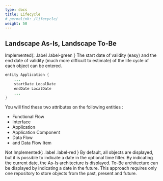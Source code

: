 ```yaml
---
type: docs
title: Lifecycle
# permalink: /lifecycle/
weight: 50
---
```


## Landscape As-Is, Landscape To-Be

<span class="fs-2">Implemented</span>{: .label .label-green }
The start date of validity (easy) and the end date of validity (much more difficult to estimate) of the life cycle of each object can be entered.


```java
entity Application {
    ...
    startDate LocalDate
    endDate LocalDate
    ...
}
```
You will find these two attributes on the following entities :
 - Functional Flow
 - Interface
 - Application
 - Application Component
 - Data Flow
 - and Data Flow Item


<span class="fs-2">Not Implemented</span>{: .label .label-red } 
By default, all objects are displayed, but it is possible to indicate a date in the optional time filter. By indicating the current date, the As-Is architecture is displayed. To-Be architecture can be displayed by indicating a date in the future. This approach requires only one repository to store objects from the past, present and future.

